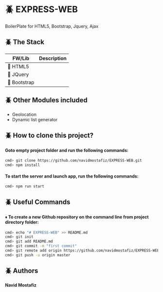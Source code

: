 # :beetle: EXPRESS-WEB
BoilerPlate for HTML5, Bootstrap, Jquery, Ajax

## :beetle: The Stack
| FW/Lib         | Description                                        |
| -------------- | -------------------------------------------------- |
| :red_circle: HTML5 | |
| :red_circle: JQuery| |
| :red_circle: Bootstrap| |


## :beetle: Other Modules included
* Geolocation
* Dynamic list generator


## :beetle: How to clone this project?
#### Goto empty project folder and run the following commands:
```sh
cmd> git clone https://github.com/navidmostafiz/EXPRESS-WEB.git
cmd> npm install
```
#### To start the server and launch app, run the following commands:
```sh
cmd> npm run start
```


## :beetle: Useful Commands
#### :diamonds: To create a new Github repository on the command line from project directory folder:
```sh
cmd> echo "# EXPRESS-WEB" >> README.md
cmd> git init
cmd> git add README.md
cmd> git commit -m "first commit"
cmd> git remote add origin https://github.com/navidmostafiz/EXPRESS-WEB.git
cmd> git push -u origin master
```

## :beetle: Authors
**Navid Mostafiz**
